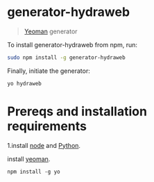 # generator-hydraweb

> [Yeoman](http://yeoman.io) generator

To install generator-hydraweb from npm, run:

```bash
sudo npm install -g generator-hydraweb
```

Finally, initiate the generator:

```bash
yo hydraweb
```


Prereqs and installation requirements
=====================================
1.install [node](https://nodejs.org/) and [Python](https://www.python.org/).

install [yeoman](http://yeoman.io/).
```shell
npm install -g yo
```
 